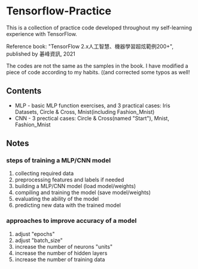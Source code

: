 # Tensorflow-Practice
This is a collection of practice code developed throughout my self-learning experience with TensorFlow.

Reference book: "TensorFlow 2.x人工智慧、機器學習超炫範例200+", published by 碁峰資訊, 2021

The codes are not the same as the samples in the book. I have modified a piece of code according to my habits. ((and corrected some typos as well!

## Contents
- MLP - basic MLP function exercises, and 3 practical cases: Iris Datasets, Circle & Cross, Mnist(including Fashion_Mnist)
- CNN - 3 prectical cases: Circle & Cross(named "Start"), Mnist, Fashion_Mnist

## Notes
### steps of training a MLP/CNN model
1. collecting required data
2. preprocessing features and labels if needed
3. building a MLP/CNN model  (load model/weights)
4. compiling and training the model  (save model/weights)
5. evaluating the ability of the model
6. predicting new data with the trained model

### approaches to improve accuracy of a model
1. adjust "epochs"
2. adjust "batch_size"
3. increase the number of neurons "units"
4. increase the number of hidden layers
5. increase the number of training data
